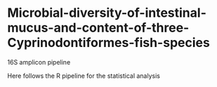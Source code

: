 # Microbial-diversity-of-intestinal-mucus-and-content-of-three-Cyprinodontiformes-fish-species
16S amplicon pipeline

Here follows the R pipeline for the statistical analysis 
